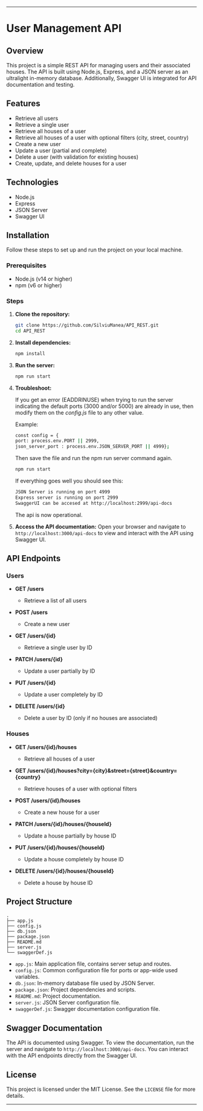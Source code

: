 
---

# User Management API

## Overview

This project is a simple REST API for managing users and their associated houses. The API is built using Node.js, Express, and a JSON server as an ultralight in-memory database. Additionally, Swagger UI is integrated for API documentation and testing.

## Features

- Retrieve all users
- Retrieve a single user
- Retrieve all houses of a user
- Retrieve all houses of a user with optional filters (city, street, country)
- Create a new user
- Update a user (partial and complete)
- Delete a user (with validation for existing houses)
- Create, update, and delete houses for a user

## Technologies

- Node.js
- Express
- JSON Server
- Swagger UI

## Installation

Follow these steps to set up and run the project on your local machine.

### Prerequisites

- Node.js (v14 or higher)
- npm (v6 or higher)

### Steps

1. **Clone the repository:**
   ```bash
   git clone https://github.com/SilviuManea/API_REST.git
   cd API_REST
   ```

2. **Install dependencies:**
   ```bash
   npm install
   ```

3. **Run the server:**
   ```bash
   npm run start
   ```

4. **Troubleshoot:**

   If you get an error (EADDRINUSE) when trying to run the server indicating the default ports (3000 and/or 5000) are already in use, then modify them on the *config.js* file to any other value.
   
   Example:
   
    ```bash
   const config = {
    port: process.env.PORT || 2999,
    json_server_port : process.env.JSON_SERVER_PORT || 4999};

   ```
   
   Then save the file and run the npm run server command again.
   ```bash
   npm run start
   ```
   
   If everything goes well you should see this:
     ```bash
   JSON Server is running on port 4999
   Express server is running on port 2999
   SwaggerUI can be accesed at http://localhost:2999/api-docs
   ```
   The api is now operational.

5. **Access the API documentation:**
   Open your browser and navigate to `http://localhost:3000/api-docs` to view and interact with the API using Swagger UI.

## API Endpoints

### Users

- **GET /users**
  - Retrieve a list of all users

- **POST /users**
  - Create a new user

- **GET /users/{id}**
  - Retrieve a single user by ID

- **PATCH /users/{id}**
  - Update a user partially by ID

- **PUT /users/{id}**
  - Update a user completely by ID

- **DELETE /users/{id}**
  - Delete a user by ID (only if no houses are associated)

### Houses

- **GET /users/{id}/houses**
  - Retrieve all houses of a user

- **GET /users/{id}/houses?city={city}&street={street}&country={country}**
  - Retrieve houses of a user with optional filters

- **POST /users/{id}/houses**
  - Create a new house for a user

- **PATCH /users/{id}/houses/{houseId}**
  - Update a house partially by house ID

- **PUT /users/{id}/houses/{houseId}**
  - Update a house completely by house ID

- **DELETE /users/{id}/houses/{houseId}**
  - Delete a house by house ID

## Project Structure

```
.
├── app.js
├── config.js
├── db.json
├── package.json
├── README.md
├── server.js
└── swaggerDef.js
```

- `app.js`: Main application file, contains server setup and routes.
- `config.js`: Common configuration file for ports or app-wide used variables.
- `db.json`: In-memory database file used by JSON Server.
- `package.json`: Project dependencies and scripts.
- `README.md`: Project documentation.
- `server.js`: JSON Server configuration file.
- `swaggerDef.js`: Swagger documentation configuration file.

## Swagger Documentation

The API is documented using Swagger. To view the documentation, run the server and navigate to `http://localhost:3000/api-docs`. You can interact with the API endpoints directly from the Swagger UI.


## License

This project is licensed under the MIT License. See the `LICENSE` file for more details.

---
